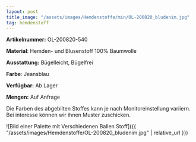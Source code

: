 ```yaml
---
layout: post
title_image: "/assets/images/Hemdenstoffe/min/OL-200820_bludenim.jpg"
tag: hemdenstoff
---
```


**Artikelnummer:** OL-200820-540

**Material**: Hemden- und Blusenstoff 100% Baumwolle

**Ausstattung:** Bügelleicht, Bügelfrei

**Farbe**:  Jeansblau

**Verfügbar:** Ab Lager

**Mengen:** Auf Anfrage

Die Farben des abgebilten Stoffes kann je nach Monitoreinstellung variiern. Bei interesse können wir ihnen Muster zuschicken.


![Bild einer Palette mit Verschiedenen Ballen Stoff]({{ "/assets/images/Hemdenstoffe/OL-200820_bludenim.jpg" | relative_url }})


